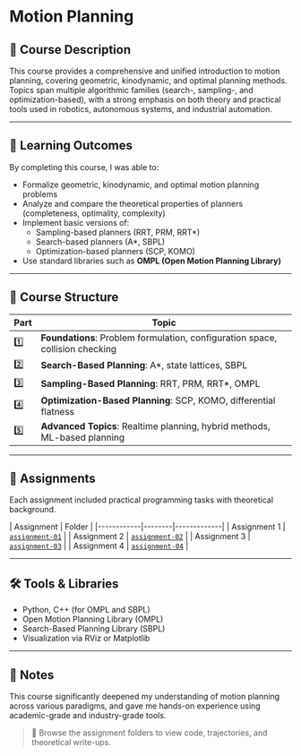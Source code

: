 # Motion Planning

## 🎯 Course Description

This course provides a comprehensive and unified introduction to motion planning, covering geometric, kinodynamic, and optimal planning methods. Topics span multiple algorithmic families (search-, sampling-, and optimization-based), with a strong emphasis on both theory and practical tools used in robotics, autonomous systems, and industrial automation.

---

## 📘 Learning Outcomes

By completing this course, I was able to:

- Formalize geometric, kinodynamic, and optimal motion planning problems
- Analyze and compare the theoretical properties of planners (completeness, optimality, complexity)
- Implement basic versions of:
  - Sampling-based planners (RRT, PRM, RRT*)
  - Search-based planners (A*, SBPL)
  - Optimization-based planners (SCP, KOMO)
- Use standard libraries such as **OMPL (Open Motion Planning Library)**

---

## 🧠 Course Structure

| Part | Topic |
|------|--------------------------------------------------------------------|
| 1️⃣ | **Foundations**: Problem formulation, configuration space, collision checking |
| 2️⃣ | **Search-Based Planning**: A*, state lattices, SBPL |
| 3️⃣ | **Sampling-Based Planning**: RRT, PRM, RRT*, OMPL |
| 4️⃣ | **Optimization-Based Planning**: SCP, KOMO, differential flatness |
| 5️⃣ | **Advanced Topics**: Realtime planning, hybrid methods, ML-based planning |

---

## 📁 Assignments

Each assignment included practical programming tasks with theoretical background.

| Assignment | Folder |
|------------|--------|-------------|
| Assignment 1 | [`assignment-01`](./assignment-01) |
| Assignment 2 | [`assignment-02`](./assignment-02) |
| Assignment 3 | [`assignment-03`](./assignment-03) |
| Assignment 4 | [`assignment-04`](./assignment-04) |

---

## 🛠️ Tools & Libraries

- Python, C++ (for OMPL and SBPL)
- Open Motion Planning Library (OMPL)
- Search-Based Planning Library (SBPL)
- Visualization via RViz or Matplotlib

---

## 📝 Notes

This course significantly deepened my understanding of motion planning across various paradigms, and gave me hands-on experience using academic-grade and industry-grade tools.

> 📂 Browse the assignment folders to view code, trajectories, and theoretical write-ups.
